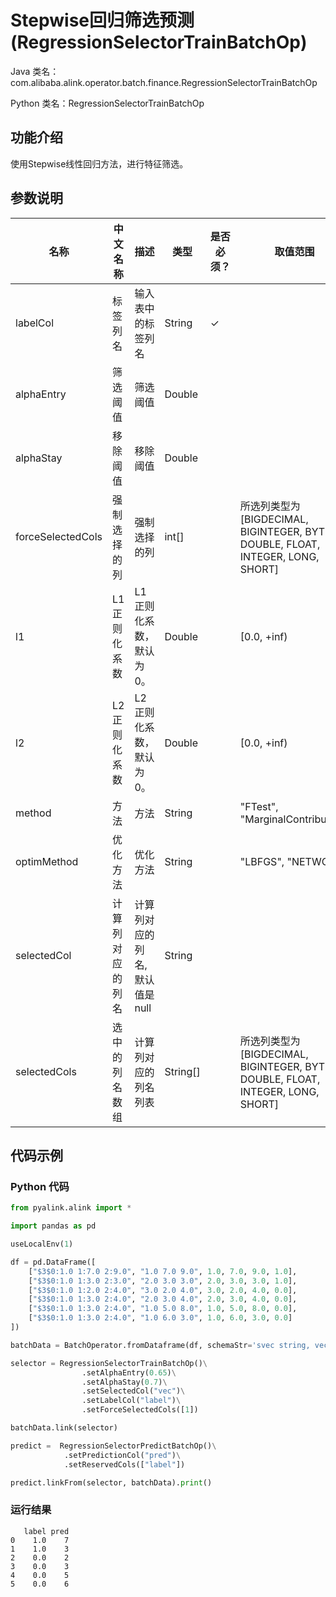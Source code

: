 # Stepwise回归筛选预测 (RegressionSelectorTrainBatchOp)
Java 类名：com.alibaba.alink.operator.batch.finance.RegressionSelectorTrainBatchOp

Python 类名：RegressionSelectorTrainBatchOp


## 功能介绍

使用Stepwise线性回归方法，进行特征筛选。

## 参数说明

| 名称 | 中文名称 | 描述 | 类型 | 是否必须？ | 取值范围 | 默认值 |
| --- | --- | --- | --- | --- | --- | --- |
| labelCol | 标签列名 | 输入表中的标签列名 | String | ✓ |  |  |
| alphaEntry | 筛选阈值 | 筛选阈值 | Double |  |  | 0.05 |
| alphaStay | 移除阈值 | 移除阈值 | Double |  |  | 0.05 |
| forceSelectedCols | 强制选择的列 | 强制选择的列 | int[] |  | 所选列类型为 [BIGDECIMAL, BIGINTEGER, BYTE, DOUBLE, FLOAT, INTEGER, LONG, SHORT] |  |
| l1 | L1 正则化系数 | L1 正则化系数，默认为0。 | Double |  | [0.0, +inf) | 0.0 |
| l2 | L2 正则化系数 | L2 正则化系数，默认为0。 | Double |  | [0.0, +inf) | 0.0 |
| method | 方法 | 方法 | String |  | "FTest", "MarginalContribution" | "FTest" |
| optimMethod | 优化方法 | 优化方法 | String |  | "LBFGS", "NETWON" | "LBFGS" |
| selectedCol | 计算列对应的列名 | 计算列对应的列名, 默认值是null | String |  |  | null |
| selectedCols | 选中的列名数组 | 计算列对应的列名列表 | String[] |  | 所选列类型为 [BIGDECIMAL, BIGINTEGER, BYTE, DOUBLE, FLOAT, INTEGER, LONG, SHORT] | null |




## 代码示例
### Python 代码
```python
from pyalink.alink import *

import pandas as pd

useLocalEnv(1)

df = pd.DataFrame([
    ["$3$0:1.0 1:7.0 2:9.0", "1.0 7.0 9.0", 1.0, 7.0, 9.0, 1.0],
    ["$3$0:1.0 1:3.0 2:3.0", "2.0 3.0 3.0", 2.0, 3.0, 3.0, 1.0],
    ["$3$0:1.0 1:2.0 2:4.0", "3.0 2.0 4.0", 3.0, 2.0, 4.0, 0.0],
    ["$3$0:1.0 1:3.0 2:4.0", "2.0 3.0 4.0", 2.0, 3.0, 4.0, 0.0],
    ["$3$0:1.0 1:3.0 2:4.0", "1.0 5.0 8.0", 1.0, 5.0, 8.0, 0.0],
    ["$3$0:1.0 1:3.0 2:4.0", "1.0 6.0 3.0", 1.0, 6.0, 3.0, 0.0]
])

batchData = BatchOperator.fromDataframe(df, schemaStr='svec string, vec string, f0 double, f1 double, f2 double, label double')

selector = RegressionSelectorTrainBatchOp()\
                .setAlphaEntry(0.65)\
                .setAlphaStay(0.7)\
                .setSelectedCol("vec")\
                .setLabelCol("label")\
                .setForceSelectedCols([1])

batchData.link(selector)

predict =  RegressionSelectorPredictBatchOp()\
            .setPredictionCol("pred")\
            .setReservedCols(["label"])

predict.linkFrom(selector, batchData).print()
```

### 运行结果

```
   label pred
0    1.0    7
1    1.0    3
2    0.0    2
3    0.0    3
4    0.0    5
5    0.0    6
```




